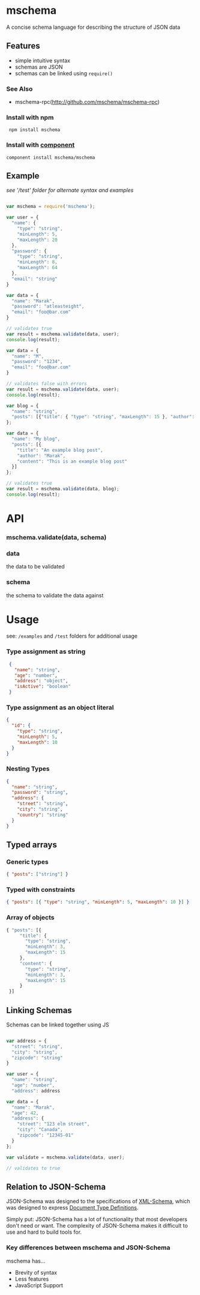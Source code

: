 # mschema

A concise schema language for describing the structure of JSON data

## Features

 - simple intuitive syntax
 - schemas are JSON
 - schemas can be linked using `require()`

### See Also

 - mschema-rpc(http://github.com/mschema/mschema-rpc)

### Install with npm

     npm install mschema

### Install with [component](https://github.com/component/component)

    component install mschema/mschema

## Example

*see '/test' folder for alternate syntax and examples*

```js

var mschema = require('mschema');

var user = {
  "name": {
    "type": "string",
    "minLength": 5,
    "maxLength": 20
  },
  "password": {
    "type": "string",
    "minLength": 8,
    "maxLength": 64
  },
  "email": "string"
}

var data = {
  "name": "Marak",
  "password": "atleasteight",
  "email": "foo@bar.com"
}

// validates true
var result = mschema.validate(data, user);
console.log(result);

var data = {
  "name": "M",
  "password": "1234",
  "email": "foo@bar.com"
}

// validates false with errors
var result = mschema.validate(data, user);
console.log(result);

var blog = {
  "name": "string",
  "posts": [{"title": { "type": "string", "maxLength": 15 }, "author": "string", "content": "string" }]
};

var data = {
  "name": "My blog",
  "posts": [{
    "title": "An example blog post",
    "author": "Marak",
    "content": "This is an example blog post"
  }]
};

// validates true
var result = mschema.validate(data, blog);
console.log(result);
```

# API

### mschema.validate(data, schema)

### data
the data to be validated

### schema
the schema to validate the data against

# Usage

see: `/examples` and `/test` folders for additional usage

### Type assignment as string

```json
 {
   "name": "string",
   "age": "number",
   "address": "object",
   "isActive": "boolean"
 }
```

### Type assignment as an object literal

```json
{ 
  "id": {
    "type": "string",
    "minLength": 5,
    "maxLength": 10
  }
}
```

### Nesting Types

```json
{ 
  "name": "string",
  "password": "string",
  "address": {
    "street": "string",
    "city": "string",
    "country": "string"
  }
}
```

## Typed arrays

### Generic types

```json
{ "posts": ["string"] }
```

### Typed with constraints

```json
{ "posts": [{ "type": "string", "minLength": 5, "maxLength": 10 }] }
```

### Array of objects

```js
{ "posts": [{
     "title": {
       "type": "string",
       "minLength": 3,
       "maxLength": 15
     },
     "content": {
       "type": "string",
       "minLength": 3,
       "maxLength": 15
     }
 }]
```

## Linking Schemas

Schemas can be linked together using JS

```js

var address = {
  "street": "string",
  "city": "string",
  "zipcode": "string"
}

var user = {
  "name": "string",
  "age": "number",
  "address": address

var data = {
  "name": "Marak",
  "age": 42,
  "address": {
    "street": "123 elm street",
    "city": "Canada",
    "zipcode": "12345-01"
  }
};

var validate = mschema.validate(data, user); 

// validates to true

```

## Relation to JSON-Schema

JSON-Schema was designed to the specifications of [XML-Schema](http://en.wikipedia.org/wiki/XML_schema), which was designed to express [Document Type Definitions](http://en.wikipedia.org/wiki/Document_Type_Definition).

Simply put: JSON-Schema has a lot of functionality that most developers don't need or want. The complexity of JSON-Schema makes it difficult to use and hard to build tools for.

### Key differences between mschema and JSON-Schema

mschema has...

- Brevity of syntax 
- Less features
- JavaScript Support